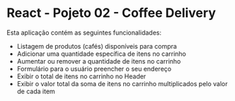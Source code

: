 # React - Pojeto 02 - Coffee Delivery

Esta aplicação contém as seguintes funcionalidades:
* Listagem de produtos (cafés) disponíveis para compra
* Adicionar uma quantidade específica de itens no carrinho
* Aumentar ou remover a quantidade de itens no carrinho
* Formulário para o usuário preencher o seu endereço
* Exibir o total de itens no carrinho no Header
* Exibir o valor total da soma de itens no carrinho multiplicados pelo valor de cada item